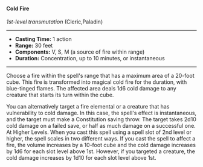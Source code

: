 #### Cold Fire
*1st-level transmutation* (Cleric,Paladin)
___
- **Casting Time:** 1 action
- **Range:** 30 feet
- **Components:** V, S, M (a source of fire within range)
- **Duration:** Concentration, up to 10 minutes, or instantaneous
---
Choose a fire within the spell's range that has a
maximum area of a 20-foot cube. This fire is
transformed into magical cold fire for the duration,
with blue-tinged flames. The affected area deals 1d6
cold damage to any creature that starts its turn
within the cube.

You can alternatively target a fire elemental or a
creature that has vulnerability to cold damage. In
this case, the spell's effect is instantaneous, and the
target must make a Constitution saving throw. The
target takes 2d10 cold damage on a failed save, or
half as much damage on a successful one.
At Higher Levels.  When you cast this spell using
a spell slot of 2nd level or higher, the spell scales in
two different ways. If you cast the spell to affect a
fire, the volume increases by a 10-foot cube and the
cold damage increases by 1d6 for each slot level
above 1st. However, if you targeted a creature, the
cold damage increases by 1d10 for each slot level
above 1st.
